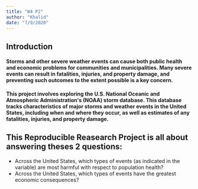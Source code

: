 ```yaml
---
title: "W4 P2"
author: "Khalid"
date: "7/9/2020"
---
```

## Introduction
#### Storms and other severe weather events can cause both public health and economic problems for communities and municipalities. Many severe events can result in fatalities, injuries, and property damage, and preventing such outcomes to the extent possible is a key concern.

#### This project involves exploring the U.S. National Oceanic and Atmospheric Administration's (NOAA) storm database. This database tracks characteristics of major storms and weather events in the United States, including when and where they occur, as well as estimates of any fatalities, injuries, and property damage.


## This Reproducible Reasearch Project is all about answering theses 2 questions:
- Across the United States, which types of events (as indicated in the  variable) are most harmful with respect to population health?
- Across the United States, which types of events have the greatest economic consequences?

